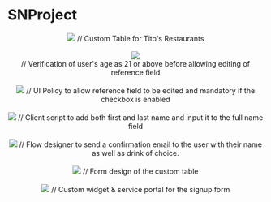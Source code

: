 # SNProject
<p align="center">
<img src="https://i.imgur.com/NBpV6yD.png"> 
// Custom Table for Tito's Restaurants
<br> 
<br> 
  
<img src="https://i.imgur.com/bmVEuI2.png"> 
 <br>
  // Verification of user's age as 21 or above before allowing editing of reference field
 <br> 
<br> 
  
<img src="https://i.imgur.com/Ty7N2oT.png"> 
// UI Policy to allow reference field to be edited and mandatory if the checkbox is enabled
<br> 
<br>   
<img src="https://i.imgur.com/Wk6yhGC.png"> 
// Client script to add both first and last name and input it to the full name field
 <br> 
<br>  
<img src="https://i.imgur.com/3F6RYV7.png"> 
// Flow designer to send a confirmation email to the user with their name as well as drink of choice.
 <br> 
<br>  
<img src="https://i.imgur.com/hQKXFdz.png"> 
// Form design of the custom table
<br> 
<br>  
<img src="https://i.imgur.com/OfhdU2q.png"> 
// Custom widget & service portal for the signup form
</p>
